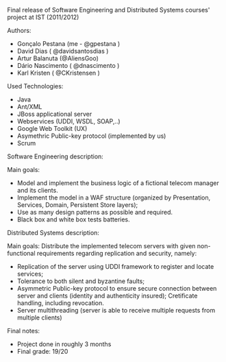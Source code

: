 Final release of Software Engineering and Distributed Systems courses' project at IST (2011/2012)

Authors:
- Gonçalo Pestana (me - @gpestana )
- David Dias ( @davidsantosdias  )
- Artur Balanuta (@AliensGoo)
- Dário Nascimento ( @dnascimento )
- Karl Kristen ( @CKristensen )

Used Technologies:
- Java
- Ant/XML
- JBoss applicational server
- Webservices (UDDI, WSDL, SOAP,..)
- Google Web Toolkit (UX)
- Asymethric Public-key protocol (implemented by us)
- Scrum 

Software Engineering description:

 Main goals: 
 - Model and implement the business logic of a fictional telecom manager and its clients. 
 - Implement the model in a WAF structure (organized by Presentation, Services, Domain, Persistent Store layers);
 - Use as many design patterns as possible and required. 
 - Black box and white box tests batteries.
 

Distributed Systems description:

 Main goals: Distribute the implemented telecom servers with given non-functional requirements regarding replication and security, namely:
 - Replication of the server using UDDI framework to register and locate services;
 - Tolerance to both silent and byzantine faults;
 - Asymmetric Public-key protocol to ensure secure connection between server and clients (identity and authenticity insured); Cretificate handling, including revocation.
 - Server multithreading (server is able to receive multiple requests from multiple clients)

Final notes:
- Project done in roughly 3 months
- Final grade: 19/20
